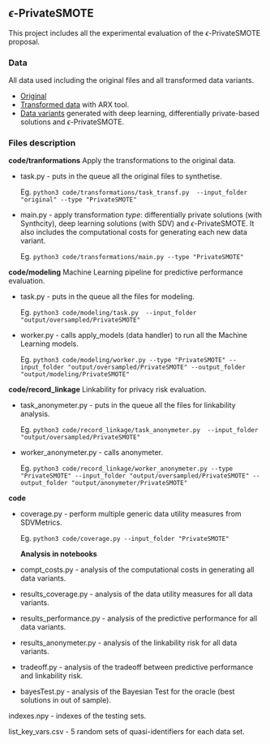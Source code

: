 ## $\epsilon$-PrivateSMOTE

This project includes all the experimental evaluation of the $\epsilon$-PrivateSMOTE proposal.

### Data
All data used including the original files and all transformed data variants.

- [Original](https://www.kaggle.com/datasets/up201204722/original)
- [Transformed data](https://www.kaggle.com/datasets/up201204722/ppt-on-original-data) with ARX tool.
- [Data variants](https://www.kaggle.com/datasets/up201204722/privatesmote-data) generated with deep learning, differentially private-based solutions and $\epsilon$-PrivateSMOTE.


### Files description

**code/tranformations** Apply the transformations to the original data.

- task.py - puts in the queue all the original files to synthetise.

    Eg. ```python3 code/transformations/task_transf.py  --input_folder "original" --type "PrivateSMOTE"```
- main.py - apply transformation *type*: differentially private solutions (with Synthcity), deep learning solutions (with SDV) and $\epsilon$-PrivateSMOTE. It also includes the computational costs for generating each new data variant.

    Eg. ```python3 code/transformations/main.py --type "PrivateSMOTE"```


**code/modeling** Machine Learning pipeline for predictive performance evaluation.

- task.py - puts in the queue all the files for modeling.

    Eg. ```python3 code/modeling/task.py  --input_folder "output/oversampled/PrivateSMOTE"```
- worker.py - calls apply_models (data handler) to run all the Machine Learning models.

    Eg. ```python3 code/modeling/worker.py --type "PrivateSMOTE" --input_folder "output/oversampled/PrivateSMOTE" --output_folder "output/modeling/PrivateSMOTE"```

**code/record_linkage** Linkability for privacy risk evaluation.

- task_anonymeter.py - puts in the queue all the files for linkability analysis.

    Eg. ```python3 code/record_linkage/task_anonymeter.py  --input_folder  "output/oversampled/PrivateSMOTE"```
- worker_anonymeter.py - calls anonymeter.

    Eg. ```python3 code/record_linkage/worker_anonymeter.py --type "PrivateSMOTE" --input_folder "output/oversampled/PrivateSMOTE" --output_folder "output/anonymeter/PrivateSMOTE"```


**code**
- coverage.py - perform multiple generic data utility measures from SDVMetrics. 

    Eg. ```python3 code/coverage.py --input_folder "PrivateSMOTE"```

    **Analysis in notebooks**
- compt_costs.py - analysis of the computational costs in generating all data variants.
- results_coverage.py - analysis of the data utility measures for all data variants.
- results_performance.py - analysis of the predictive performance for all data variants.
- results_anonymeter.py - analysis of the linkability risk for all data variants.
- tradeoff.py - analysis of the tradeoff between predictive performance and linkability risk.
- bayesTest.py - analysis of the Bayesian Test for the oracle (best solutions in out of sample).


indexes.npy - indexes of the testing sets.

list_key_vars.csv - 5 random sets of quasi-identifiers for each data set.

